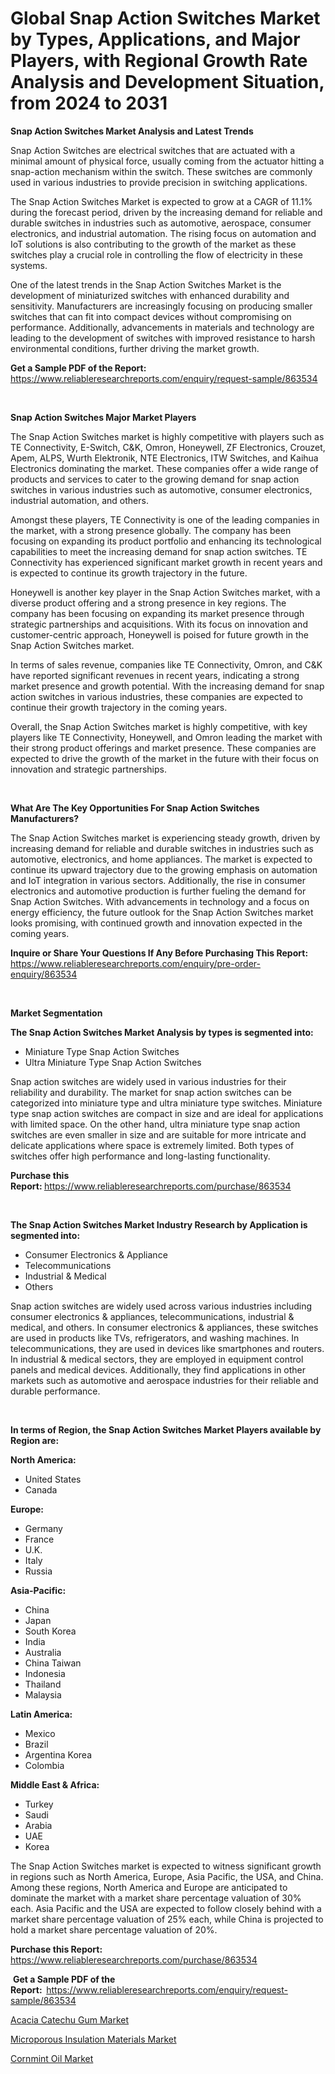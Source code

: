 <p><h1>Global Snap Action Switches Market by Types, Applications, and Major Players, with Regional Growth Rate Analysis and Development Situation, from 2024 to 2031</h1></p><p><strong>Snap Action Switches Market Analysis and Latest Trends</strong></p>
<p><p>Snap Action Switches are electrical switches that are actuated with a minimal amount of physical force, usually coming from the actuator hitting a snap-action mechanism within the switch. These switches are commonly used in various industries to provide precision in switching applications.</p><p>The Snap Action Switches Market is expected to grow at a CAGR of 11.1% during the forecast period, driven by the increasing demand for reliable and durable switches in industries such as automotive, aerospace, consumer electronics, and industrial automation. The rising focus on automation and IoT solutions is also contributing to the growth of the market as these switches play a crucial role in controlling the flow of electricity in these systems.</p><p>One of the latest trends in the Snap Action Switches Market is the development of miniaturized switches with enhanced durability and sensitivity. Manufacturers are increasingly focusing on producing smaller switches that can fit into compact devices without compromising on performance. Additionally, advancements in materials and technology are leading to the development of switches with improved resistance to harsh environmental conditions, further driving the market growth.</p></p>
<p><strong>Get a Sample PDF of the Report:&nbsp;</strong> <a href="https://www.reliableresearchreports.com/enquiry/request-sample/863534">https://www.reliableresearchreports.com/enquiry/request-sample/863534</a></p>
<p>&nbsp;</p>
<p><strong>Snap Action Switches Major Market Players</strong></p>
<p><p>The Snap Action Switches market is highly competitive with players such as TE Connectivity, E-Switch, C&K, Omron, Honeywell, ZF Electronics, Crouzet, Apem, ALPS, Wurth Elektronik, NTE Electronics, ITW Switches, and Kaihua Electronics dominating the market. These companies offer a wide range of products and services to cater to the growing demand for snap action switches in various industries such as automotive, consumer electronics, industrial automation, and others.</p><p>Amongst these players, TE Connectivity is one of the leading companies in the market, with a strong presence globally. The company has been focusing on expanding its product portfolio and enhancing its technological capabilities to meet the increasing demand for snap action switches. TE Connectivity has experienced significant market growth in recent years and is expected to continue its growth trajectory in the future.</p><p>Honeywell is another key player in the Snap Action Switches market, with a diverse product offering and a strong presence in key regions. The company has been focusing on expanding its market presence through strategic partnerships and acquisitions. With its focus on innovation and customer-centric approach, Honeywell is poised for future growth in the Snap Action Switches market.</p><p>In terms of sales revenue, companies like TE Connectivity, Omron, and C&K have reported significant revenues in recent years, indicating a strong market presence and growth potential. With the increasing demand for snap action switches in various industries, these companies are expected to continue their growth trajectory in the coming years.</p><p>Overall, the Snap Action Switches market is highly competitive, with key players like TE Connectivity, Honeywell, and Omron leading the market with their strong product offerings and market presence. These companies are expected to drive the growth of the market in the future with their focus on innovation and strategic partnerships.</p></p>
<p>&nbsp;</p>
<p><strong>What Are The Key Opportunities For Snap Action Switches Manufacturers?</strong></p>
<p><p>The Snap Action Switches market is experiencing steady growth, driven by increasing demand for reliable and durable switches in industries such as automotive, electronics, and home appliances. The market is expected to continue its upward trajectory due to the growing emphasis on automation and IoT integration in various sectors. Additionally, the rise in consumer electronics and automotive production is further fueling the demand for Snap Action Switches. With advancements in technology and a focus on energy efficiency, the future outlook for the Snap Action Switches market looks promising, with continued growth and innovation expected in the coming years.</p></p>
<p><strong>Inquire or Share Your Questions If Any Before Purchasing This Report:</strong> <a href="https://www.reliableresearchreports.com/enquiry/pre-order-enquiry/863534">https://www.reliableresearchreports.com/enquiry/pre-order-enquiry/863534</a></p>
<p>&nbsp;</p>
<p><strong>Market Segmentation</strong></p>
<p><strong>The Snap Action Switches Market Analysis by types is segmented into:</strong></p>
<p><ul><li>Miniature Type Snap Action Switches</li><li>Ultra Miniature Type Snap Action Switches</li></ul></p>
<p><p>Snap action switches are widely used in various industries for their reliability and durability. The market for snap action switches can be categorized into miniature type and ultra miniature type switches. Miniature type snap action switches are compact in size and are ideal for applications with limited space. On the other hand, ultra miniature type snap action switches are even smaller in size and are suitable for more intricate and delicate applications where space is extremely limited. Both types of switches offer high performance and long-lasting functionality.</p></p>
<p><strong>Purchase this Report:&nbsp;</strong><a href="https://www.reliableresearchreports.com/purchase/863534">https://www.reliableresearchreports.com/purchase/863534</a></p>
<p>&nbsp;</p>
<p><strong>The Snap Action Switches Market Industry Research by Application is segmented into:</strong></p>
<p><ul><li>Consumer Electronics & Appliance</li><li>Telecommunications</li><li>Industrial & Medical</li><li>Others</li></ul></p>
<p><p>Snap action switches are widely used across various industries including consumer electronics & appliances, telecommunications, industrial & medical, and others. In consumer electronics & appliances, these switches are used in products like TVs, refrigerators, and washing machines. In telecommunications, they are used in devices like smartphones and routers. In industrial & medical sectors, they are employed in equipment control panels and medical devices. Additionally, they find applications in other markets such as automotive and aerospace industries for their reliable and durable performance.</p></p>
<p>&nbsp;</p>
<p><strong>In terms of Region, the Snap Action Switches Market Players available by Region are:</strong></p>
<p>
    <p> <strong> North America: </strong>
        <ul>
            <li>United States</li>
            <li>Canada</li>
        </ul>
        </p> 
    <p> <strong> Europe: </strong>
        <ul>
            <li>Germany</li>
            <li>France</li>
            <li>U.K.</li>
            <li>Italy</li>
            <li>Russia</li>
        </ul>
        </p> 
    <p> <strong> Asia-Pacific: </strong>
        <ul>
            <li>China</li>
            <li>Japan</li>
            <li>South Korea</li>
            <li>India</li>
            <li>Australia</li>
            <li>China Taiwan</li>
            <li>Indonesia</li>
            <li>Thailand</li>
            <li>Malaysia</li>
        </ul>
        </p> 
    <p> <strong> Latin America: </strong>
        <ul>
            <li>Mexico</li>
            <li>Brazil</li>
            <li>Argentina Korea</li>
            <li>Colombia</li>
        </ul>
        </p> 
    <p> <strong> Middle East & Africa: </strong>
        <ul>
            <li>Turkey</li>
            <li>Saudi</li>
            <li>Arabia</li>
            <li>UAE</li>
            <li>Korea</li>
        </ul>
    </p>
    </p>
<p><p>The Snap Action Switches market is expected to witness significant growth in regions such as North America, Europe, Asia Pacific, the USA, and China. Among these regions, North America and Europe are anticipated to dominate the market with a market share percentage valuation of 30% each. Asia Pacific and the USA are expected to follow closely behind with a market share percentage valuation of 25% each, while China is projected to hold a market share percentage valuation of 20%.</p></p>
<p><strong>Purchase this Report: </strong><a href="https://www.reliableresearchreports.com/purchase/863534">https://www.reliableresearchreports.com/purchase/863534</a></p>
<p>&nbsp;<strong>Get a Sample PDF of the Report:&nbsp;&nbsp;</strong><a href="https://www.reliableresearchreports.com/enquiry/request-sample/863534">https://www.reliableresearchreports.com/enquiry/request-sample/863534</a></p>
<p><strong></strong></p>
<p><p><a href="https://full-wildebeest-80b.notion.site/Acacia-Catechu-Gum-Market-Size-Evaluating-its-Market-Trends-Growth-and-Projections-2024-2031-cd8b268e492e4c4bb97075255b959b17">Acacia Catechu Gum Market</a></p><p><a href="https://flame-sidecar-702.notion.site/Microporous-Insulation-Materials-Market-A-Comprehensive-Report-of-its-Market-Share-Growth-Trends--199f75773a7b4f4b918fea1ba2463edc">Microporous Insulation Materials Market</a></p><p><a href="https://pretty-mail-caf.notion.site/Cornmint-Oil-Market-Offers-Provide-Insightful-Data-for-the-Time-Period-from-2024-to-2031-and-also-Pr-f801e3b8227c412e810b1fff6d18a891">Cornmint Oil Market</a></p></p>